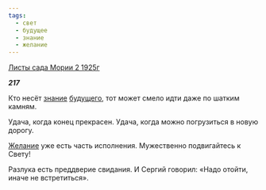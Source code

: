 ```yaml
---
tags:
  - свет
  - будущее
  - знание
  - желание
---
```

[Листы сада Мории 2 1925г](https://127.0.0.1:4002/agni/1925)

___217___

Кто несёт [знание](../../../tags/#знание) [будущего](../../../tags/#будущее), тот может смело идти даже по шатким камням.   

Удача, когда конец прекрасен. Удача, когда можно погрузиться в новую дорогу.   

[Желание](../../../tags/#желание) уже есть часть исполнения. Мужественно подвигайтесь к Свету!   

Разлука есть преддверие свидания. И Сергий говорил: «Надо отойти, иначе не встретиться».   

